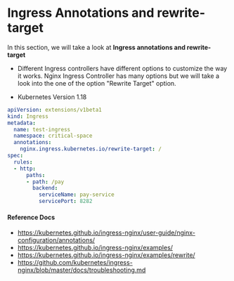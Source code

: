 # Ingress Annotations and rewrite-target

In this section, we will take a look at **Ingress annotations and rewrite-target**

- Different Ingress controllers have different options to customize the way it works. Nginx Ingress Controller has many options but we will take a look into the one of the option "Rewrite Target" option.

- Kubernetes Version 1.18

```yaml
apiVersion: extensions/v1beta1
kind: Ingress
metadata:
  name: test-ingress
  namespace: critical-space
  annotations:
    nginx.ingress.kubernetes.io/rewrite-target: /
spec:
  rules:
  - http:
      paths:
      - path: /pay
        backend:
          serviceName: pay-service
          servicePort: 8282

```



#### Reference Docs

- https://kubernetes.github.io/ingress-nginx/user-guide/nginx-configuration/annotations/
- https://kubernetes.github.io/ingress-nginx/examples/
- https://kubernetes.github.io/ingress-nginx/examples/rewrite/
- https://github.com/kubernetes/ingress-nginx/blob/master/docs/troubleshooting.md